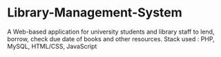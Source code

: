 # Library-Management-System
A Web-based application for university students and library staff to lend, borrow, check due date of books and other resources. 
Stack used : PHP, MySQL, HTML/CSS, JavaScript
